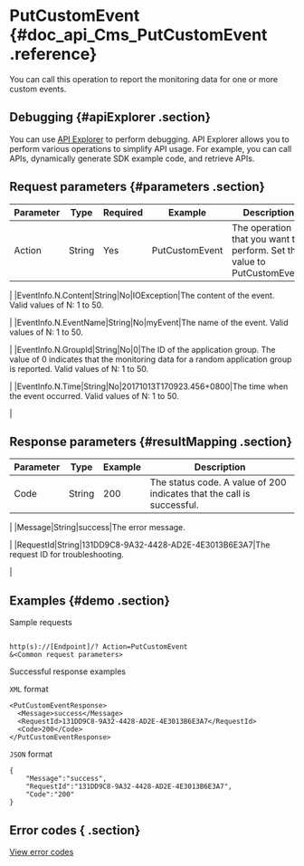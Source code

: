 # PutCustomEvent {#doc_api_Cms_PutCustomEvent .reference}

You can call this operation to report the monitoring data for one or more custom events.

## Debugging {#apiExplorer .section}

You can use [API Explorer](https://api.aliyun.com/#product=Cms&api=PutCustomEvent) to perform debugging. API Explorer allows you to perform various operations to simplify API usage. For example, you can call APIs, dynamically generate SDK example code, and retrieve APIs.

## Request parameters {#parameters .section}

|Parameter|Type|Required|Example|Description|
|---------|----|--------|-------|-----------|
|Action|String|Yes|PutCustomEvent|The operation that you want to perform. Set the value to PutCustomEvent.

 |
|EventInfo.N.Content|String|No|IOException|The content of the event. Valid values of N: 1 to 50.

 |
|EventInfo.N.EventName|String|No|myEvent|The name of the event. Valid values of N: 1 to 50.

 |
|EventInfo.N.GroupId|String|No|0|The ID of the application group. The value of 0 indicates that the monitoring data for a random application group is reported. Valid values of N: 1 to 50.

 |
|EventInfo.N.Time|String|No|20171013T170923.456+0800|The time when the event occurred. Valid values of N: 1 to 50.

 |

## Response parameters {#resultMapping .section}

|Parameter|Type|Example|Description|
|---------|----|-------|-----------|
|Code|String|200|The status code. A value of 200 indicates that the call is successful.

 |
|Message|String|success|The error message.

 |
|RequestId|String|131DD9C8-9A32-4428-AD2E-4E3013B6E3A7|The request ID for troubleshooting.

 |

## Examples {#demo .section}

Sample requests

``` {#request_demo}

http(s)://[Endpoint]/? Action=PutCustomEvent
&<Common request parameters>

```

Successful response examples

`XML` format

``` {#xml_return_success_demo}
<PutCustomEventResponse>
  <Message>success</Message>
  <RequestId>131DD9C8-9A32-4428-AD2E-4E3013B6E3A7</RequestId>
  <Code>200</Code>
</PutCustomEventResponse>

```

`JSON` format

``` {#json_return_success_demo}
{
	"Message":"success",
	"RequestId":"131DD9C8-9A32-4428-AD2E-4E3013B6E3A7",
	"Code":"200"
}
```

## Error codes { .section}

[View error codes](https://error-center.aliyun.com/status/product/Cms)

